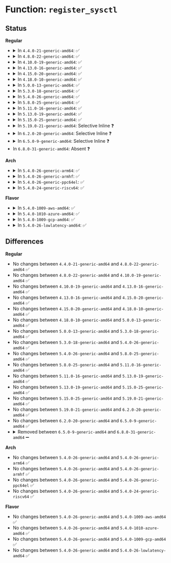 # Function: <code>register_sysctl</code>

## Status
<b>Regular</b>
<ul>
<li>
<details>
<summary>In <code>4.4.0-21-generic-amd64</code>: ✅</summary>

```c
struct ctl_table_header * register_sysctl(const char * path, struct ctl_table * table)
```

```json
{
  "name": "register_sysctl",
  "collision_type": "Unique Global",
  "inline_type": "No",
  "funcs": [
    {
      "addr": 18446744071581490960,
      "name": "register_sysctl",
      "external": true,
      "loc": "fs/proc/proc_sysctl.c:1290",
      "file": "fs/proc/proc_sysctl.c",
      "inline": "seen, unknown",
      "caller_inline": [],
      "caller_func": [
        "net/sysctl_net.c:net_sysctl_init"
      ]
    }
  ],
  "symbols": [
    {
      "addr": 18446744071581490960,
      "name": "register_sysctl",
      "section": ".text",
      "bind": "STB_GLOBAL",
      "size": 29
    }
  ]
}
```
</details>
</li>
<li>
<details>
<summary>In <code>4.8.0-22-generic-amd64</code>: ✅</summary>

```c
struct ctl_table_header * register_sysctl(const char * path, struct ctl_table * table)
```

```json
{
  "name": "register_sysctl",
  "collision_type": "Unique Global",
  "inline_type": "No",
  "funcs": [
    {
      "addr": 18446744071581675712,
      "name": "register_sysctl",
      "external": true,
      "loc": "fs/proc/proc_sysctl.c:1296",
      "file": "fs/proc/proc_sysctl.c",
      "inline": "seen, unknown",
      "caller_inline": [],
      "caller_func": [
        "net/sysctl_net.c:net_sysctl_init"
      ]
    }
  ],
  "symbols": [
    {
      "addr": 18446744071581675712,
      "name": "register_sysctl",
      "section": ".text",
      "bind": "STB_GLOBAL",
      "size": 29
    }
  ]
}
```
</details>
</li>
<li>
<details>
<summary>In <code>4.10.0-19-generic-amd64</code>: ✅</summary>

```c
struct ctl_table_header * register_sysctl(const char * path, struct ctl_table * table)
```

```json
{
  "name": "register_sysctl",
  "collision_type": "Unique Global",
  "inline_type": "No",
  "funcs": [
    {
      "addr": 18446744071581763856,
      "name": "register_sysctl",
      "external": true,
      "loc": "fs/proc/proc_sysctl.c:1302",
      "file": "fs/proc/proc_sysctl.c",
      "inline": "seen, unknown",
      "caller_inline": [],
      "caller_func": [
        "net/sysctl_net.c:net_sysctl_init"
      ]
    }
  ],
  "symbols": [
    {
      "addr": 18446744071581763856,
      "name": "register_sysctl",
      "section": ".text",
      "bind": "STB_GLOBAL",
      "size": 29
    }
  ]
}
```
</details>
</li>
<li>
<details>
<summary>In <code>4.13.0-16-generic-amd64</code>: ✅</summary>

```c
struct ctl_table_header * register_sysctl(const char * path, struct ctl_table * table)
```

```json
{
  "name": "register_sysctl",
  "collision_type": "Unique Global",
  "inline_type": "No",
  "funcs": [
    {
      "addr": 18446744071581817984,
      "name": "register_sysctl",
      "external": true,
      "loc": "fs/proc/proc_sysctl.c:1366",
      "file": "fs/proc/proc_sysctl.c",
      "inline": "seen, unknown",
      "caller_inline": [],
      "caller_func": [
        "net/sysctl_net.c:net_sysctl_init"
      ]
    }
  ],
  "symbols": [
    {
      "addr": 18446744071581817984,
      "name": "register_sysctl",
      "section": ".text",
      "bind": "STB_GLOBAL",
      "size": 29
    }
  ]
}
```
</details>
</li>
<li>
<details>
<summary>In <code>4.15.0-20-generic-amd64</code>: ✅</summary>

```c
struct ctl_table_header * register_sysctl(const char * path, struct ctl_table * table)
```

```json
{
  "name": "register_sysctl",
  "collision_type": "Unique Global",
  "inline_type": "No",
  "funcs": [
    {
      "addr": 18446744071581967552,
      "name": "register_sysctl",
      "external": true,
      "loc": "fs/proc/proc_sysctl.c:1367",
      "file": "fs/proc/proc_sysctl.c",
      "inline": "seen, unknown",
      "caller_inline": [],
      "caller_func": [
        "net/sysctl_net.c:net_sysctl_init"
      ]
    }
  ],
  "symbols": [
    {
      "addr": 18446744071581967552,
      "name": "register_sysctl",
      "section": ".text",
      "bind": "STB_GLOBAL",
      "size": 29
    }
  ]
}
```
</details>
</li>
<li>
<details>
<summary>In <code>4.18.0-10-generic-amd64</code>: ✅</summary>

```c
struct ctl_table_header * register_sysctl(const char * path, struct ctl_table * table)
```

```json
{
  "name": "register_sysctl",
  "collision_type": "Unique Global",
  "inline_type": "No",
  "funcs": [
    {
      "addr": 18446744071582152272,
      "name": "register_sysctl",
      "external": true,
      "loc": "fs/proc/proc_sysctl.c:1369",
      "file": "fs/proc/proc_sysctl.c",
      "inline": "seen, unknown",
      "caller_inline": [],
      "caller_func": [
        "kernel/ucount.c:user_namespace_sysctl_init",
        "net/sysctl_net.c:net_sysctl_init"
      ]
    }
  ],
  "symbols": [
    {
      "addr": 18446744071582152272,
      "name": "register_sysctl",
      "section": ".text",
      "bind": "STB_GLOBAL",
      "size": 29
    }
  ]
}
```
</details>
</li>
<li>
<details>
<summary>In <code>5.0.0-13-generic-amd64</code>: ✅</summary>

```c
struct ctl_table_header * register_sysctl(const char * path, struct ctl_table * table)
```

```json
{
  "name": "register_sysctl",
  "collision_type": "Unique Global",
  "inline_type": "No",
  "funcs": [
    {
      "addr": 18446744071582246880,
      "name": "register_sysctl",
      "external": true,
      "loc": "fs/proc/proc_sysctl.c:1368",
      "file": "fs/proc/proc_sysctl.c",
      "inline": "seen, unknown",
      "caller_inline": [],
      "caller_func": [
        "kernel/ucount.c:user_namespace_sysctl_init",
        "net/sysctl_net.c:net_sysctl_init"
      ]
    }
  ],
  "symbols": [
    {
      "addr": 18446744071582246880,
      "name": "register_sysctl",
      "section": ".text",
      "bind": "STB_GLOBAL",
      "size": 29
    }
  ]
}
```
</details>
</li>
<li>
<details>
<summary>In <code>5.3.0-18-generic-amd64</code>: ✅</summary>

```c
struct ctl_table_header * register_sysctl(const char * path, struct ctl_table * table)
```

```json
{
  "name": "register_sysctl",
  "collision_type": "Unique Global",
  "inline_type": "No",
  "funcs": [
    {
      "addr": 18446744071582411536,
      "name": "register_sysctl",
      "external": true,
      "loc": "fs/proc/proc_sysctl.c:1393",
      "file": "fs/proc/proc_sysctl.c",
      "inline": "seen, unknown",
      "caller_inline": [],
      "caller_func": [
        "kernel/ucount.c:user_namespace_sysctl_init",
        "net/sysctl_net.c:net_sysctl_init"
      ]
    }
  ],
  "symbols": [
    {
      "addr": 18446744071582411536,
      "name": "register_sysctl",
      "section": ".text",
      "bind": "STB_GLOBAL",
      "size": 29
    }
  ]
}
```
</details>
</li>
<li>
<details>
<summary>In <code>5.4.0-26-generic-amd64</code>: ✅</summary>

```c
struct ctl_table_header * register_sysctl(const char * path, struct ctl_table * table)
```

```json
{
  "name": "register_sysctl",
  "collision_type": "Unique Global",
  "inline_type": "No",
  "funcs": [
    {
      "addr": 18446744071582510496,
      "name": "register_sysctl",
      "external": true,
      "loc": "fs/proc/proc_sysctl.c:1393",
      "file": "fs/proc/proc_sysctl.c",
      "inline": "seen, unknown",
      "caller_inline": [],
      "caller_func": [
        "kernel/ucount.c:user_namespace_sysctl_init",
        "net/sysctl_net.c:net_sysctl_init"
      ]
    }
  ],
  "symbols": [
    {
      "addr": 18446744071582510496,
      "name": "register_sysctl",
      "section": ".text",
      "bind": "STB_GLOBAL",
      "size": 29
    }
  ]
}
```
</details>
</li>
<li>
<details>
<summary>In <code>5.8.0-25-generic-amd64</code>: ✅</summary>

```c
struct ctl_table_header * register_sysctl(const char * path, struct ctl_table * table)
```

```json
{
  "name": "register_sysctl",
  "collision_type": "Unique Global",
  "inline_type": "No",
  "funcs": [
    {
      "addr": 18446744071582813776,
      "name": "register_sysctl",
      "external": true,
      "loc": "fs/proc/proc_sysctl.c:1376",
      "file": "fs/proc/proc_sysctl.c",
      "inline": "seen, unknown",
      "caller_inline": [],
      "caller_func": [
        "kernel/ucount.c:user_namespace_sysctl_init",
        "net/sysctl_net.c:net_sysctl_init"
      ]
    }
  ],
  "symbols": [
    {
      "addr": 18446744071582813776,
      "name": "register_sysctl",
      "section": ".text",
      "bind": "STB_GLOBAL",
      "size": 29
    }
  ]
}
```
</details>
</li>
<li>
<details>
<summary>In <code>5.11.0-16-generic-amd64</code>: ✅</summary>

```c
struct ctl_table_header * register_sysctl(const char * path, struct ctl_table * table)
```

```json
{
  "name": "register_sysctl",
  "collision_type": "Unique Global",
  "inline_type": "No",
  "funcs": [
    {
      "addr": 18446744071582887488,
      "name": "register_sysctl",
      "external": true,
      "loc": "fs/proc/proc_sysctl.c:1376",
      "file": "fs/proc/proc_sysctl.c",
      "inline": "seen, unknown",
      "caller_inline": [],
      "caller_func": [
        "kernel/ucount.c:user_namespace_sysctl_init",
        "net/sysctl_net.c:net_sysctl_init"
      ]
    }
  ],
  "symbols": [
    {
      "addr": 18446744071582887488,
      "name": "register_sysctl",
      "section": ".text",
      "bind": "STB_GLOBAL",
      "size": 29
    }
  ]
}
```
</details>
</li>
<li>
<details>
<summary>In <code>5.13.0-19-generic-amd64</code>: ✅</summary>

```c
struct ctl_table_header * register_sysctl(const char * path, struct ctl_table * table)
```

```json
{
  "name": "register_sysctl",
  "collision_type": "Unique Global",
  "inline_type": "No",
  "funcs": [
    {
      "addr": 18446744071582915952,
      "name": "register_sysctl",
      "external": true,
      "loc": "fs/proc/proc_sysctl.c:1380",
      "file": "fs/proc/proc_sysctl.c",
      "inline": "seen, unknown",
      "caller_inline": [],
      "caller_func": [
        "kernel/ucount.c:user_namespace_sysctl_init",
        "net/sysctl_net.c:net_sysctl_init"
      ]
    }
  ],
  "symbols": [
    {
      "addr": 18446744071582915952,
      "name": "register_sysctl",
      "section": ".text",
      "bind": "STB_GLOBAL",
      "size": 29
    }
  ]
}
```
</details>
</li>
<li>
<details>
<summary>In <code>5.15.0-25-generic-amd64</code>: ✅</summary>

```c
struct ctl_table_header * register_sysctl(const char * path, struct ctl_table * table)
```

```json
{
  "name": "register_sysctl",
  "collision_type": "Unique Global",
  "inline_type": "No",
  "funcs": [
    {
      "addr": 18446744071583250560,
      "name": "register_sysctl",
      "external": true,
      "loc": "fs/proc/proc_sysctl.c:1380",
      "file": "fs/proc/proc_sysctl.c",
      "inline": "seen, unknown",
      "caller_inline": [],
      "caller_func": [
        "kernel/ucount.c:user_namespace_sysctl_init",
        "net/sysctl_net.c:net_sysctl_init"
      ]
    }
  ],
  "symbols": [
    {
      "addr": 18446744071583250560,
      "name": "register_sysctl",
      "section": ".text",
      "bind": "STB_GLOBAL",
      "size": 29
    }
  ]
}
```
</details>
</li>
<li>
<details>
<summary>In <code>5.19.0-21-generic-amd64</code>: Selective Inline ❓</summary>

```c
struct ctl_table_header * register_sysctl(const char * path, struct ctl_table * table)
```

```json
{
  "name": "register_sysctl",
  "collision_type": "Unique Global",
  "inline_type": "Selective",
  "funcs": [
    {
      "addr": 18446744071617210586,
      "name": "register_sysctl",
      "external": true,
      "loc": "fs/proc/proc_sysctl.c:1406",
      "file": "fs/proc/proc_sysctl.c",
      "inline": "not declared, inlined",
      "caller_inline": [
        "fs/proc/proc_sysctl.c:__register_sysctl_init",
        "fs/proc/proc_sysctl.c:register_sysctl_mount_point"
      ],
      "caller_func": [
        "kernel/ucount.c:user_namespace_sysctl_init",
        "kernel/time/timer.c:timer_sysctl_init",
        "fs/notify/inotify/inotify_user.c:inotify_user_setup",
        "fs/notify/fanotify/fanotify_user.c:fanotify_user_setup",
        "fs/eventpoll.c:eventpoll_init",
        "drivers/char/hpet.c:hpet_init",
        "drivers/base/firmware_loader/fallback_table.c:register_firmware_config_sysctl",
        "drivers/scsi/sg.c:init_sg",
        "net/sysctl_net.c:net_sysctl_init"
      ]
    }
  ],
  "symbols": [
    {
      "addr": 18446744071583750032,
      "name": "register_sysctl",
      "section": ".text",
      "bind": "STB_GLOBAL",
      "size": 39
    }
  ]
}
```
</details>
</li>
<li>
<details>
<summary>In <code>6.2.0-20-generic-amd64</code>: Selective Inline ❓</summary>

```c
struct ctl_table_header * register_sysctl(const char * path, struct ctl_table * table)
```

```json
{
  "name": "register_sysctl",
  "collision_type": "Unique Global",
  "inline_type": "Selective",
  "funcs": [
    {
      "addr": 18446744071627913733,
      "name": "register_sysctl",
      "external": true,
      "loc": "fs/proc/proc_sysctl.c:1405",
      "file": "fs/proc/proc_sysctl.c",
      "inline": "not declared, inlined",
      "caller_inline": [
        "fs/proc/proc_sysctl.c:__register_sysctl_init",
        "fs/proc/proc_sysctl.c:register_sysctl_mount_point"
      ],
      "caller_func": [
        "kernel/ucount.c:user_namespace_sysctl_init",
        "kernel/time/timer.c:timer_sysctl_init",
        "fs/notify/inotify/inotify_user.c:inotify_user_setup",
        "fs/notify/fanotify/fanotify_user.c:fanotify_user_setup",
        "fs/eventpoll.c:eventpoll_init",
        "drivers/char/hpet.c:hpet_init",
        "drivers/base/firmware_loader/fallback_table.c:register_firmware_config_sysctl",
        "drivers/scsi/sg.c:init_sg",
        "net/sysctl_net.c:net_sysctl_init"
      ]
    }
  ],
  "symbols": [
    {
      "addr": 18446744071584365664,
      "name": "register_sysctl",
      "section": ".text",
      "bind": "STB_GLOBAL",
      "size": 39
    }
  ]
}
```
</details>
</li>
<li>
<details>
<summary>In <code>6.5.0-9-generic-amd64</code>: Selective Inline ❓</summary>

```c
struct ctl_table_header * register_sysctl(const char * path, struct ctl_table * table)
```

```json
{
  "name": "register_sysctl",
  "collision_type": "Unique Global",
  "inline_type": "Selective",
  "funcs": [
    {
      "addr": 18446744071619676805,
      "name": "register_sysctl",
      "external": true,
      "loc": "fs/proc/proc_sysctl.c:1420",
      "file": "fs/proc/proc_sysctl.c",
      "inline": "not declared, inlined",
      "caller_inline": [
        "fs/proc/proc_sysctl.c:__register_sysctl_init",
        "fs/proc/proc_sysctl.c:register_sysctl_mount_point"
      ],
      "caller_func": [
        "arch/x86/entry/vdso/vdso32-setup.c:ia32_binfmt_init",
        "arch/x86/kernel/itmt.c:sched_set_itmt_support",
        "kernel/ucount.c:user_namespace_sysctl_init",
        "kernel/time/timer.c:timer_sysctl_init",
        "kernel/pid_namespace.c:pid_namespaces_init",
        "kernel/utsname_sysctl.c:utsname_sysctl_init",
        "fs/notify/inotify/inotify_user.c:inotify_user_setup",
        "fs/notify/fanotify/fanotify_user.c:fanotify_user_setup",
        "fs/eventpoll.c:eventpoll_init",
        "fs/verity/signature.c:fsverity_init_signature",
        "fs/devpts/inode.c:init_devpts_fs",
        "security/apparmor/lsm.c:apparmor_init",
        "security/yama/yama_lsm.c:yama_init",
        "drivers/char/hpet.c:hpet_init",
        "drivers/base/firmware_loader/fallback_table.c:register_firmware_config_sysctl",
        "drivers/scsi/scsi_sysctl.c:scsi_init_sysctl",
        "drivers/scsi/sg.c:init_sg",
        "drivers/md/md.c:md_init",
        "drivers/hv/hv_common.c:hv_common_init",
        "net/sysctl_net.c:net_sysctl_init"
      ]
    }
  ],
  "symbols": [
    {
      "addr": 18446744071584595264,
      "name": "register_sysctl",
      "section": ".text",
      "bind": "STB_GLOBAL",
      "size": 39
    }
  ]
}
```
</details>
</li>
<li>
In <code>6.8.0-31-generic-amd64</code>: Absent ❓
</li>
</ul>
<b>Arch</b>
<ul>
<li>
<details>
<summary>In <code>5.4.0-26-generic-arm64</code>: ✅</summary>

```c
struct ctl_table_header * register_sysctl(const char * path, struct ctl_table * table)
```

```json
{
  "name": "register_sysctl",
  "collision_type": "Unique Global",
  "inline_type": "No",
  "funcs": [
    {
      "addr": 18446603336494138176,
      "name": "register_sysctl",
      "external": true,
      "loc": "fs/proc/proc_sysctl.c:1393",
      "file": "fs/proc/proc_sysctl.c",
      "inline": "seen, unknown",
      "caller_inline": [],
      "caller_func": [
        "arch/arm64/kernel/fpsimd.c:fpsimd_init",
        "arch/arm64/kernel/process.c:tagged_addr_init",
        "arch/arm64/kernel/armv8_deprecated.c:armv8_deprecated_init",
        "kernel/ucount.c:user_namespace_sysctl_init",
        "net/sysctl_net.c:net_sysctl_init"
      ]
    }
  ],
  "symbols": [
    {
      "addr": 18446603336494138176,
      "name": "register_sysctl",
      "section": ".text",
      "bind": "STB_GLOBAL",
      "size": 60
    }
  ]
}
```
</details>
</li>
<li>
<details>
<summary>In <code>5.4.0-26-generic-armhf</code>: ✅</summary>

```c
struct ctl_table_header * register_sysctl(const char * path, struct ctl_table * table)
```

```json
{
  "name": "register_sysctl",
  "collision_type": "Unique Global",
  "inline_type": "No",
  "funcs": [
    {
      "addr": 3227585956,
      "name": "register_sysctl",
      "external": true,
      "loc": "fs/proc/proc_sysctl.c:1393",
      "file": "fs/proc/proc_sysctl.c",
      "inline": "seen, unknown",
      "caller_inline": [],
      "caller_func": [
        "kernel/ucount.c:user_namespace_sysctl_init",
        "net/sysctl_net.c:net_sysctl_init"
      ]
    }
  ],
  "symbols": [
    {
      "addr": 3227585956,
      "name": "register_sysctl",
      "section": ".text",
      "bind": "STB_GLOBAL",
      "size": 44
    }
  ]
}
```
</details>
</li>
<li>
<details>
<summary>In <code>5.4.0-26-generic-ppc64el</code>: ✅</summary>

```c
struct ctl_table_header * register_sysctl(const char * path, struct ctl_table * table)
```

```json
{
  "name": "register_sysctl",
  "collision_type": "Unique Global",
  "inline_type": "No",
  "funcs": [
    {
      "addr": 13835058055287814880,
      "name": "register_sysctl",
      "external": true,
      "loc": "fs/proc/proc_sysctl.c:1393",
      "file": "fs/proc/proc_sysctl.c",
      "inline": "seen, unknown",
      "caller_inline": [],
      "caller_func": [
        "kernel/ucount.c:user_namespace_sysctl_init",
        "net/sysctl_net.c:net_sysctl_init"
      ]
    }
  ],
  "symbols": [
    {
      "addr": 13835058055287814880,
      "name": "register_sysctl",
      "section": ".text",
      "bind": "STB_GLOBAL",
      "size": 40
    }
  ]
}
```
</details>
</li>
<li>
<details>
<summary>In <code>5.4.0-24-generic-riscv64</code>: ✅</summary>

```c
struct ctl_table_header * register_sysctl(const char * path, struct ctl_table * table)
```

```json
{
  "name": "register_sysctl",
  "collision_type": "Unique Global",
  "inline_type": "No",
  "funcs": [
    {
      "addr": 18446743936273618110,
      "name": "register_sysctl",
      "external": true,
      "loc": "fs/proc/proc_sysctl.c:1393",
      "file": "fs/proc/proc_sysctl.c",
      "inline": "seen, unknown",
      "caller_inline": [],
      "caller_func": [
        "kernel/ucount.c:user_namespace_sysctl_init",
        "net/sysctl_net.c:net_sysctl_init"
      ]
    }
  ],
  "symbols": [
    {
      "addr": 18446743936273618110,
      "name": "register_sysctl",
      "section": ".text",
      "bind": "STB_GLOBAL",
      "size": 58
    }
  ]
}
```
</details>
</li>
</ul>
<b>Flavor</b>
<ul>
<li>
<details>
<summary>In <code>5.4.0-1009-aws-amd64</code>: ✅</summary>

```c
struct ctl_table_header * register_sysctl(const char * path, struct ctl_table * table)
```

```json
{
  "name": "register_sysctl",
  "collision_type": "Unique Global",
  "inline_type": "No",
  "funcs": [
    {
      "addr": 18446744071582479232,
      "name": "register_sysctl",
      "external": true,
      "loc": "fs/proc/proc_sysctl.c:1393",
      "file": "fs/proc/proc_sysctl.c",
      "inline": "seen, unknown",
      "caller_inline": [],
      "caller_func": [
        "kernel/ucount.c:user_namespace_sysctl_init",
        "net/sysctl_net.c:net_sysctl_init"
      ]
    }
  ],
  "symbols": [
    {
      "addr": 18446744071582479232,
      "name": "register_sysctl",
      "section": ".text",
      "bind": "STB_GLOBAL",
      "size": 29
    }
  ]
}
```
</details>
</li>
<li>
<details>
<summary>In <code>5.4.0-1010-azure-amd64</code>: ✅</summary>

```c
struct ctl_table_header * register_sysctl(const char * path, struct ctl_table * table)
```

```json
{
  "name": "register_sysctl",
  "collision_type": "Unique Global",
  "inline_type": "No",
  "funcs": [
    {
      "addr": 18446744071582416464,
      "name": "register_sysctl",
      "external": true,
      "loc": "fs/proc/proc_sysctl.c:1393",
      "file": "fs/proc/proc_sysctl.c",
      "inline": "seen, unknown",
      "caller_inline": [],
      "caller_func": [
        "kernel/ucount.c:user_namespace_sysctl_init",
        "net/sysctl_net.c:net_sysctl_init"
      ]
    }
  ],
  "symbols": [
    {
      "addr": 18446744071582416464,
      "name": "register_sysctl",
      "section": ".text",
      "bind": "STB_GLOBAL",
      "size": 29
    }
  ]
}
```
</details>
</li>
<li>
<details>
<summary>In <code>5.4.0-1009-gcp-amd64</code>: ✅</summary>

```c
struct ctl_table_header * register_sysctl(const char * path, struct ctl_table * table)
```

```json
{
  "name": "register_sysctl",
  "collision_type": "Unique Global",
  "inline_type": "No",
  "funcs": [
    {
      "addr": 18446744071582469712,
      "name": "register_sysctl",
      "external": true,
      "loc": "fs/proc/proc_sysctl.c:1393",
      "file": "fs/proc/proc_sysctl.c",
      "inline": "seen, unknown",
      "caller_inline": [],
      "caller_func": [
        "kernel/ucount.c:user_namespace_sysctl_init",
        "net/sysctl_net.c:net_sysctl_init"
      ]
    }
  ],
  "symbols": [
    {
      "addr": 18446744071582469712,
      "name": "register_sysctl",
      "section": ".text",
      "bind": "STB_GLOBAL",
      "size": 29
    }
  ]
}
```
</details>
</li>
<li>
<details>
<summary>In <code>5.4.0-26-lowlatency-amd64</code>: ✅</summary>

```c
struct ctl_table_header * register_sysctl(const char * path, struct ctl_table * table)
```

```json
{
  "name": "register_sysctl",
  "collision_type": "Unique Global",
  "inline_type": "No",
  "funcs": [
    {
      "addr": 18446744071582550048,
      "name": "register_sysctl",
      "external": true,
      "loc": "fs/proc/proc_sysctl.c:1393",
      "file": "fs/proc/proc_sysctl.c",
      "inline": "seen, unknown",
      "caller_inline": [],
      "caller_func": [
        "kernel/ucount.c:user_namespace_sysctl_init",
        "net/sysctl_net.c:net_sysctl_init"
      ]
    }
  ],
  "symbols": [
    {
      "addr": 18446744071582550048,
      "name": "register_sysctl",
      "section": ".text",
      "bind": "STB_GLOBAL",
      "size": 29
    }
  ]
}
```
</details>
</li>
</ul>

## Differences
<b>Regular</b>
<ul>
<li>
No changes between <code>4.4.0-21-generic-amd64</code> and <code>4.8.0-22-generic-amd64</code> ✅
</li>
<li>
No changes between <code>4.8.0-22-generic-amd64</code> and <code>4.10.0-19-generic-amd64</code> ✅
</li>
<li>
No changes between <code>4.10.0-19-generic-amd64</code> and <code>4.13.0-16-generic-amd64</code> ✅
</li>
<li>
No changes between <code>4.13.0-16-generic-amd64</code> and <code>4.15.0-20-generic-amd64</code> ✅
</li>
<li>
No changes between <code>4.15.0-20-generic-amd64</code> and <code>4.18.0-10-generic-amd64</code> ✅
</li>
<li>
No changes between <code>4.18.0-10-generic-amd64</code> and <code>5.0.0-13-generic-amd64</code> ✅
</li>
<li>
No changes between <code>5.0.0-13-generic-amd64</code> and <code>5.3.0-18-generic-amd64</code> ✅
</li>
<li>
No changes between <code>5.3.0-18-generic-amd64</code> and <code>5.4.0-26-generic-amd64</code> ✅
</li>
<li>
No changes between <code>5.4.0-26-generic-amd64</code> and <code>5.8.0-25-generic-amd64</code> ✅
</li>
<li>
No changes between <code>5.8.0-25-generic-amd64</code> and <code>5.11.0-16-generic-amd64</code> ✅
</li>
<li>
No changes between <code>5.11.0-16-generic-amd64</code> and <code>5.13.0-19-generic-amd64</code> ✅
</li>
<li>
No changes between <code>5.13.0-19-generic-amd64</code> and <code>5.15.0-25-generic-amd64</code> ✅
</li>
<li>
No changes between <code>5.15.0-25-generic-amd64</code> and <code>5.19.0-21-generic-amd64</code> ✅
</li>
<li>
No changes between <code>5.19.0-21-generic-amd64</code> and <code>6.2.0-20-generic-amd64</code> ✅
</li>
<li>
No changes between <code>6.2.0-20-generic-amd64</code> and <code>6.5.0-9-generic-amd64</code> ✅
</li>
<li>
<details>
<summary>Removed between <code>6.5.0-9-generic-amd64</code> and <code>6.8.0-31-generic-amd64</code> ➖</summary>

```c
struct ctl_table_header * register_sysctl(const char * path, struct ctl_table * table)
```
</details>
</li>
</ul>
<b>Arch</b>
<ul>
<li>
No changes between <code>5.4.0-26-generic-amd64</code> and <code>5.4.0-26-generic-arm64</code> ✅
</li>
<li>
No changes between <code>5.4.0-26-generic-amd64</code> and <code>5.4.0-26-generic-armhf</code> ✅
</li>
<li>
No changes between <code>5.4.0-26-generic-amd64</code> and <code>5.4.0-26-generic-ppc64el</code> ✅
</li>
<li>
No changes between <code>5.4.0-26-generic-amd64</code> and <code>5.4.0-24-generic-riscv64</code> ✅
</li>
</ul>
<b>Flavor</b>
<ul>
<li>
No changes between <code>5.4.0-26-generic-amd64</code> and <code>5.4.0-1009-aws-amd64</code> ✅
</li>
<li>
No changes between <code>5.4.0-26-generic-amd64</code> and <code>5.4.0-1010-azure-amd64</code> ✅
</li>
<li>
No changes between <code>5.4.0-26-generic-amd64</code> and <code>5.4.0-1009-gcp-amd64</code> ✅
</li>
<li>
No changes between <code>5.4.0-26-generic-amd64</code> and <code>5.4.0-26-lowlatency-amd64</code> ✅
</li>
</ul>

